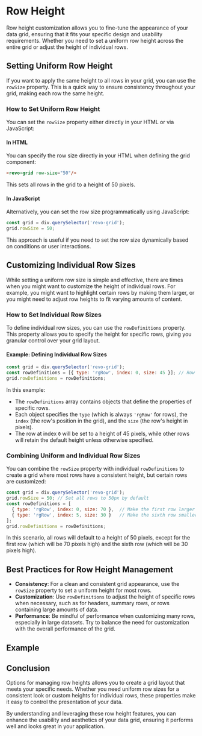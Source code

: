 # Row Height

Row height customization allows you to fine-tune the appearance of your data grid, ensuring that it fits your specific design and usability requirements. Whether you need to set a uniform row height across the entire grid or adjust the height of individual rows.

## Setting Uniform Row Height

If you want to apply the same height to all rows in your grid, you can use the `rowSize` property. This is a quick way to ensure consistency throughout your grid, making each row the same height.

### How to Set Uniform Row Height

You can set the `rowSize` property either directly in your HTML or via JavaScript:

#### In HTML

You can specify the row size directly in your HTML when defining the grid component:

```html
<revo-grid row-size="50"/>
```

This sets all rows in the grid to a height of 50 pixels.

#### In JavaScript

Alternatively, you can set the row size programmatically using JavaScript:

```js
const grid = div.querySelector('revo-grid');
grid.rowSize = 50;
```

This approach is useful if you need to set the row size dynamically based on conditions or user interactions.

## Customizing Individual Row Sizes

While setting a uniform row size is simple and effective, there are times when you might want to customize the height of individual rows. For example, you might want to highlight certain rows by making them larger, or you might need to adjust row heights to fit varying amounts of content.

### How to Set Individual Row Sizes

To define individual row sizes, you can use the `rowDefinitions` property. This property allows you to specify the height for specific rows, giving you granular control over your grid layout.

#### Example: Defining Individual Row Sizes

```js
const grid = div.querySelector('revo-grid');
const rowDefinitions = [{ type: 'rgRow', index: 0, size: 45 }]; // Row with index 0 will have a height of 45px.
grid.rowDefinitions = rowDefinitions;
```

In this example:

- The `rowDefinitions` array contains objects that define the properties of specific rows.
- Each object specifies the `type` (which is always `'rgRow'` for rows), the `index` (the row's position in the grid), and the `size` (the row's height in pixels).
- The row at index `0` will be set to a height of 45 pixels, while other rows will retain the default height unless otherwise specified.

### Combining Uniform and Individual Row Sizes

You can combine the `rowSize` property with individual `rowDefinitions` to create a grid where most rows have a consistent height, but certain rows are customized:

```js
const grid = div.querySelector('revo-grid');
grid.rowSize = 50; // Set all rows to 50px by default
const rowDefinitions = [
  { type: 'rgRow', index: 0, size: 70 },  // Make the first row larger
  { type: 'rgRow', index: 5, size: 30 }   // Make the sixth row smaller
];
grid.rowDefinitions = rowDefinitions;
```

In this scenario, all rows will default to a height of 50 pixels, except for the first row (which will be 70 pixels high) and the sixth row (which will be 30 pixels high).

## Best Practices for Row Height Management

- **Consistency**: For a clean and consistent grid appearance, use the `rowSize` property to set a uniform height for most rows.
- **Customization**: Use `rowDefinitions` to adjust the height of specific rows when necessary, such as for headers, summary rows, or rows containing large amounts of data.
- **Performance**: Be mindful of performance when customizing many rows, especially in large datasets. Try to balance the need for customization with the overall performance of the grid.

## Example

<!--@include: ../../demo/js/js.custom.rows.md-->


## Conclusion

Options for managing row heights allows you to create a grid layout that meets your specific needs. Whether you need uniform row sizes for a consistent look or custom heights for individual rows, these properties make it easy to control the presentation of your data.

By understanding and leveraging these row height features, you can enhance the usability and aesthetics of your data grid, ensuring it performs well and looks great in your application.
